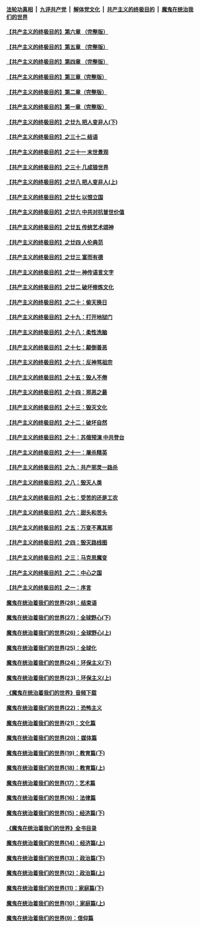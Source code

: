 ####  [法轮功真相](../../../../basic/blob/master/README.md?t=03301902) &nbsp;|&nbsp; [九评共产党](../../../../9ping.md/blob/master/README.md?t=03301902) &nbsp;|&nbsp; [解体党文化](../../../../jtdwh.md/blob/master/README.md?t=03301902)  &nbsp;|&nbsp; [共产主义的终极目的](../../../../gczydzjmd.md/blob/master/README.md?t=03301902) &nbsp;|&nbsp; [魔鬼在统治我们的世界](../../../../mgztzwmdsj.md/blob/master/README.md?t=03301902) 

#### [【共产主义的终极目的】第六章 （完整版）](../pages/nsc422/n11428913.md?t=03301902) 

#### [【共产主义的终极目的】第五章 （完整版）](../pages/nsc422/n11428912.md?t=03301902) 

#### [【共产主义的终极目的】第四章 （完整版）](../pages/nsc422/n11428907.md?t=03301902) 

#### [【共产主义的终极目的】第三章（完整版）](../pages/nsc422/n11428848.md?t=03301902) 

#### [【共产主义的终极目的】第二章（完整版）](../pages/nsc422/n11428831.md?t=03301902) 

#### [【共产主义的终极目的】第一章（完整版）](../pages/nsc422/n11417651.md?t=03301902) 

#### [【共产主义的终极目的】之廿九 把人变非人(下)](../pages/nsc422/n11344140.md?t=03301902) 

#### [【共产主义的终极目的】之三十二 结语](../pages/nsc422/n11360535.md?t=03301902) 

#### [【共产主义的终极目的】之三十一 末世景观](../pages/nsc422/n11351129.md?t=03301902) 

#### [【共产主义的终极目的】之三十 几成狼世界](../pages/nsc422/n11348280.md?t=03301902) 

#### [【共产主义的终极目的】之廿八 把人变非人(上)](../pages/nsc422/n11340492.md?t=03301902) 

#### [【共产主义的终极目的】之廿七 以恨立国](../pages/nsc422/n11336944.md?t=03301902) 

#### [【共产主义的终极目的】之廿六 中共对抗普世价值](../pages/nsc422/n11324785.md?t=03301902) 

#### [【共产主义的终极目的】之廿五 传统艺术颂神](../pages/nsc422/n11296396.md?t=03301902) 

#### [【共产主义的终极目的】之廿四 人伦典范](../pages/nsc422/n11296397.md?t=03301902) 

#### [【共产主义的终极目的】之廿三 富而有德](../pages/nsc422/n11283598.md?t=03301902) 

#### [【共产主义的终极目的】之廿一 神传语言文字](../pages/nsc422/n11263265.md?t=03301902) 

#### [【共产主义的终极目的】之廿二 破坏修炼文化](../pages/nsc422/n11245728.md?t=03301902) 

#### [【共产主义的终极目的】之二十：偷天换日](../pages/nsc422/n11238846.md?t=03301902) 

#### [【共产主义的终极目的】之十九：打开地狱门](../pages/nsc422/n11206376.md?t=03301902) 

#### [【共产主义的终极目的】之十八：柔性洗脑](../pages/nsc422/n11199994.md?t=03301902) 

#### [【共产主义的终极目的】之十七：颠倒善恶](../pages/nsc422/n11179782.md?t=03301902) 

#### [【共产主义的终极目的】之十六：反神骂祖宗](../pages/nsc422/n11166798.md?t=03301902) 

#### [【共产主义的终极目的】之十五：毁人不倦](../pages/nsc422/n11166792.md?t=03301902) 

#### [【共产主义的终极目的】之十四：邪恶之最](../pages/nsc422/n11150249.md?t=03301902) 

#### [【共产主义的终极目的】之十三：毁灭文化](../pages/nsc422/n11135227.md?t=03301902) 

#### [【共产主义的终极目的】之十二：破坏自然](../pages/nsc422/n11135214.md?t=03301902) 

#### [【共产主义的终极目的】之十：苏俄预演 中共登台](../pages/nsc422/n11118424.md?t=03301902) 

#### [【共产主义的终极目的】之十一：屠杀精英](../pages/nsc422/n11118442.md?t=03301902) 

#### [【共产主义的终极目的】之九：共产邪灵一路杀](../pages/nsc422/n11114139.md?t=03301902) 

#### [【共产主义的终极目的】之八：毁灭人类](../pages/nsc422/n11108503.md?t=03301902) 

#### [【共产主义的终极目的】之七：受苦的还是工农](../pages/nsc422/n11101809.md?t=03301902) 

#### [【共产主义的终极目的】之六：甜头和苦头](../pages/nsc422/n11096971.md?t=03301902) 

#### [【共产主义的终极目的】之五：万变不离其邪](../pages/nsc422/n11091285.md?t=03301902) 

#### [【共产主义的终极目的】之四：毁灭路线图](../pages/nsc422/n11086284.md?t=03301902) 

#### [【共产主义的终极目的】之三：马克思魔变](../pages/nsc422/n11061941.md?t=03301902) 

#### [【共产主义的终极目的】之二：中心之国](../pages/nsc422/n11047728.md?t=03301902) 

#### [【共产主义的终极目的】之一：序言](../pages/nsc422/n11086077.md?t=03301902) 

#### [魔鬼在统治着我们的世界(28)：结束语](../pages/nsc422/n10936246.md?t=03301902) 

#### [魔鬼在统治着我们的世界(27)：全球野心(下)](../pages/nsc422/n10928319.md?t=03301902) 

#### [魔鬼在统治着我们的世界(26)：全球野心(上)](../pages/nsc422/n10900318.md?t=03301902) 

#### [魔鬼在统治着我们的世界(25)：全球化](../pages/nsc422/n10788205.md?t=03301902) 

#### [魔鬼在统治着我们的世界(24)：环保主义(下)](../pages/nsc422/n10695307.md?t=03301902) 

#### [魔鬼在统治着我们的世界(23)：环保主义(上)](../pages/nsc422/n10688613.md?t=03301902) 

#### [《魔鬼在统治着我们的世界》音频下载](../pages/nsc422/n10635553.md?t=03301902) 

#### [魔鬼在统治着我们的世界(22)：恐怖主义](../pages/nsc422/n10614727.md?t=03301902) 

#### [魔鬼在统治着我们的世界(21)：文化篇](../pages/nsc422/n10597706.md?t=03301902) 

#### [魔鬼在统治着我们的世界(20)：媒体篇](../pages/nsc422/n10586579.md?t=03301902) 

#### [魔鬼在统治着我们的世界(19)：教育篇(下)](../pages/nsc422/n10564808.md?t=03301902) 

#### [魔鬼在统治着我们的世界(18)：教育篇(上)](../pages/nsc422/n10526970.md?t=03301902) 

#### [魔鬼在统治着我们的世界(17)：艺术篇](../pages/nsc422/n10499093.md?t=03301902) 

#### [魔鬼在统治着我们的世界(16)：法律篇](../pages/nsc422/n10485969.md?t=03301902) 

#### [魔鬼在统治着我们的世界(15)：经济篇(下)](../pages/nsc422/n10469975.md?t=03301902) 

#### [《魔鬼在统治着我们的世界》全书目录](../pages/nsc422/n10464261.md?t=03301902) 

#### [魔鬼在统治着我们的世界(14)：经济篇(上)](../pages/nsc422/n10457370.md?t=03301902) 

#### [魔鬼在统治着我们的世界(13)：政治篇(下)](../pages/nsc422/n10448270.md?t=03301902) 

#### [魔鬼在统治着我们的世界(12)：政治篇(上)](../pages/nsc422/n10444576.md?t=03301902) 

#### [魔鬼在统治着我们的世界(11)：家庭篇(下)](../pages/nsc422/n10440961.md?t=03301902) 

#### [魔鬼在统治着我们的世界(10)：家庭篇(上)](../pages/nsc422/n10435448.md?t=03301902) 

#### [魔鬼在统治着我们的世界(9)：信仰篇](../pages/nsc422/n10432159.md?t=03301902) 

